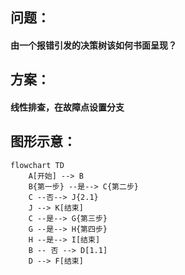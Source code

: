 ## 问题：
#### 由一个报错引发的决策树该如何书面呈现？
## 方案：
#### 线性排查，在故障点设置分支
## 图形示意：
```mermaid
flowchart TD
    A[开始] --> B  
    B{第一步} --是--> C{第二步} 
    C --否--> J{2.1}
    J --> K[结束]
    C --是--> G{第三步} 
    G --是--> H{第四步}
    H --是--> I[结束]
    B -- 否 --> D[1.1]  
    D --> F[结束]
```